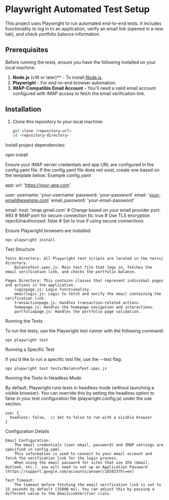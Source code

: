 # Playwright Automated Test Setup

This project uses Playwright to run automated end-to-end tests. It includes functionality to log in to an application, verify an email link (opened in a new tab), and check portfolio balance information.

## Prerequisites

Before running the tests, ensure you have the following installed on your local machine:

1. **Node.js** (v16 or later)** - To install [Node.js](https://nodejs.org/).
2. **Playwright** - For end-to-end browser automation.
3. **IMAP-Compatible Email Account** - You'll need a valid email account configured with IMAP access to fetch the email verification link.

## Installation

1. Clone this repository to your local machine:
   ```bash
   git clone <repository-url>
   cd <repository-directory>

Install project dependencies:

npm install

Ensure your IMAP server credentials and app URL are configured in the config.yaml file. If the config.yaml file does not exist, create one based on the template below:
Example config.yaml

app:
  url: 'https://your-app.com'

user:
  username: 'your-username'
  password: 'your-password'
  email: 'your-email@example.com'
  email_password: 'your-email-password'

email:
  host: 'imap.gmail.com'   # Change based on your email provider
  port: 993                # IMAP port for secure connection
  tls: true                # Use TLS encryption
  rejectUnauthorized: false # Set to true if using secure connections

Ensure Playwright browsers are installed:

    npx playwright install

Test Structure

    Tests Directory: All Playwright test scripts are located in the tests/ directory.
        BalanceTest.spec.js: Main test file that logs in, fetches the email verification link, and checks the portfolio balance.

    Pages Directory: This contains classes that represent individual pages and actions in the application.
        loginpage.js: Login functionality.
        emaillogic.js: Logic to fetch and verify the email containing the verification link.
        transactionpage.js: Handles transaction-related actions.
        homepage.js: Handles the homepage navigation and interactions.
        portfoliopage.js: Handles the portfolio page validation.

Running the Tests

To run the tests, use the Playwright test runner with the following command:

    npx playwright test

Running a Specific Test

If you'd like to run a specific test file, use the --test flag:

    npx playwright test tests/BalanceTest.spec.js

Running the Tests in Headless Mode

By default, Playwright runs tests in headless mode (without launching a visible browser). You can override this by setting the headless option to false in your test configuration file (playwright.config.js) under the use section.

    use: {
      headless: false,  // Set to false to run with a visible browser
    }

Configuration Details

    Email Configuration:
        The email credentials (user email, password) and IMAP settings are specified in config.yaml.
        This information is used to connect to your email account and fetch the verification link for the login process.
        When using the email password for sites that use 2FA (Gmail, Outlook, etc.), you will need to set up an Application Password           (https://support.google.com/accounts/answer/185833?hl=en)

    Test Timeout:
        The timeout before fetching the email verification link is set to 15 seconds by default (15000 ms). You can adjust this by passing a different value to the EmailLinkVerifier class.
